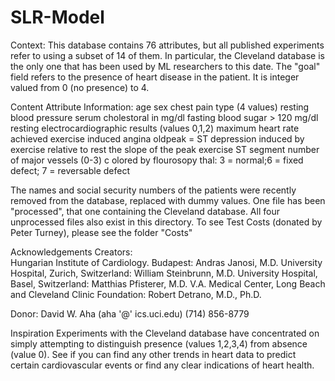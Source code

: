# SLR-Model
Context:
This database contains 76 attributes, but all published experiments refer to using a subset of 14 of them. In particular, the Cleveland database is the only one that has been used by ML researchers to this date. The "goal" field refers to the presence of heart disease in the patient. 
It is integer valued from 0 (no presence) to 4.  

Content
Attribute Information: 
age 
sex chest pain type (4 values) 
resting blood pressure serum cholestoral in mg/dl
fasting blood sugar > 120 mg/dl 
resting electrocardiographic results (values 0,1,2) 
maximum heart rate achieved
exercise induced angina
oldpeak = ST depression induced by exercise relative to rest 
the slope of the peak exercise 
ST segment number of major vessels (0-3) c
olored by flourosopy thal: 3 = normal;6 = fixed defect; 7 = reversable defect

The names and social security numbers of the patients were recently removed from the database, replaced with dummy values. 
One file has been "processed", that one containing the Cleveland database. All four unprocessed files also exist in this directory.  To see Test Costs (donated by Peter Turney), please see the folder "Costs"  

Acknowledgements Creators:  
Hungarian Institute of Cardiology. Budapest: Andras Janosi, M.D.
University Hospital, Zurich, Switzerland: William Steinbrunn, M.D. 
University Hospital, Basel, Switzerland: Matthias Pfisterer, M.D. 
V.A. Medical Center, Long Beach and Cleveland Clinic Foundation: Robert Detrano, M.D., Ph.D.

Donor: David W. Aha (aha '@' ics.uci.edu) (714) 856-8779  

Inspiration Experiments with the Cleveland database have concentrated on simply attempting to distinguish presence (values 1,2,3,4) from absence (value 0).  See if you can find any other trends in heart data to predict certain cardiovascular events or find any clear indications of heart health.

